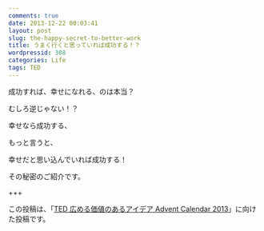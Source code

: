 ```yaml
---
comments: true
date: 2013-12-22 00:03:41
layout: post
slug: the-happy-secret-to-better-work
title: うまく行くと思っていれば成功する！？
wordpressid: 308
categories: Life
tags: TED
---
```


成功すれば、幸せになれる、のは本当？

むしろ逆じゃない！？

幸せなら成功する、

もっと言うと、

幸せだと思い込んでいれば成功する！

その秘密のご紹介です。

<!--more-->



+++

この投稿は、「[TED 広める価値のあるアイデア Advent Calendar 2013](http://www.adventar.org/calendars/158)」に向けた投稿です。

